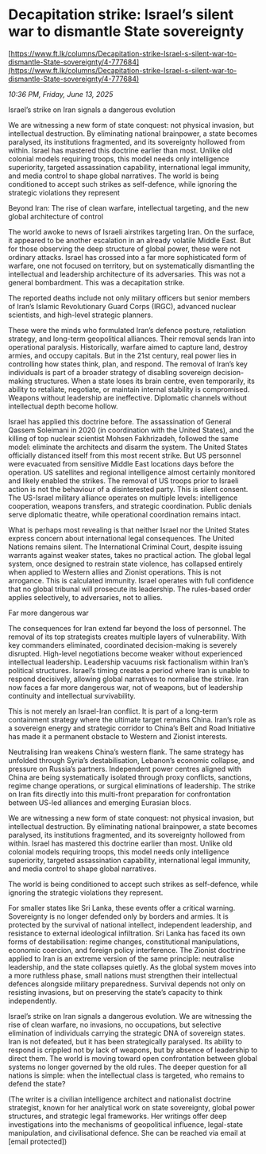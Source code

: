 # Decapitation strike: Israel’s silent war to dismantle State sovereignty

[https://www.ft.lk/columns/Decapitation-strike-Israel-s-silent-war-to-dismantle-State-sovereignty/4-777684](https://www.ft.lk/columns/Decapitation-strike-Israel-s-silent-war-to-dismantle-State-sovereignty/4-777684)

*10:36 PM, Friday, June 13, 2025*

Israel’s strike on Iran signals a dangerous evolution

We are witnessing a new form of state conquest: not physical invasion, but intellectual destruction. By eliminating national brainpower, a state becomes paralysed, its institutions fragmented, and its sovereignty hollowed from within. Israel has mastered this doctrine earlier than most. Unlike old colonial models requiring troops, this model needs only intelligence superiority, targeted assassination capability, international legal immunity, and media control to shape global narratives. The world is being conditioned to accept such strikes as self-defence, while ignoring the strategic violations they represent

Beyond Iran: The rise of clean warfare, intellectual targeting, and the new global architecture of control

The world awoke to news of Israeli airstrikes targeting Iran. On the surface, it appeared to be another escalation in an already volatile Middle East. But for those observing the deep structure of global power, these were not ordinary attacks. Israel has crossed into a far more sophisticated form of warfare, one not focused on territory, but on systematically dismantling the intellectual and leadership architecture of its adversaries. This was not a general bombardment. This was a decapitation strike.

The reported deaths include not only military officers but senior members of Iran’s Islamic Revolutionary Guard Corps (IRGC), advanced nuclear scientists, and high-level strategic planners.

These were the minds who formulated Iran’s defence posture, retaliation strategy, and long-term geopolitical alliances. Their removal sends Iran into operational paralysis. Historically, warfare aimed to capture land, destroy armies, and occupy capitals. But in the 21st century, real power lies in controlling how states think, plan, and respond. The removal of Iran’s key individuals is part of a broader strategy of disabling sovereign decision-making structures. When a state loses its brain centre, even temporarily, its ability to retaliate, negotiate, or maintain internal stability is compromised. Weapons without leadership are ineffective. Diplomatic channels without intellectual depth become hollow.

Israel has applied this doctrine before. The assassination of General Qassem Soleimani in 2020 (in coordination with the United States), and the killing of top nuclear scientist Mohsen Fakhrizadeh, followed the same model: eliminate the architects and disarm the system. The United States officially distanced itself from this most recent strike. But US personnel were evacuated from sensitive Middle East locations days before the operation. US satellites and regional intelligence almost certainly monitored and likely enabled the strikes. The removal of US troops prior to Israeli action is not the behaviour of a disinterested party. This is silent consent. The US-Israel military alliance operates on multiple levels: intelligence cooperation, weapons transfers, and strategic coordination. Public denials serve diplomatic theatre, while operational coordination remains intact.

What is perhaps most revealing is that neither Israel nor the United States express concern about international legal consequences. The United Nations remains silent. The International Criminal Court, despite issuing warrants against weaker states, takes no practical action. The global legal system, once designed to restrain state violence, has collapsed entirely when applied to Western allies and Zionist operations. This is not arrogance. This is calculated immunity. Israel operates with full confidence that no global tribunal will prosecute its leadership. The rules-based order applies selectively, to adversaries, not to allies.

Far more dangerous war

The consequences for Iran extend far beyond the loss of personnel. The removal of its top strategists creates multiple layers of vulnerability. With key commanders eliminated, coordinated decision-making is severely disrupted. High-level negotiations become weaker without experienced intellectual leadership. Leadership vacuums risk factionalism within Iran’s political structures. Israel’s timing creates a period where Iran is unable to respond decisively, allowing global narratives to normalise the strike. Iran now faces a far more dangerous war, not of weapons, but of leadership continuity and intellectual survivability.

This is not merely an Israel-Iran conflict. It is part of a long-term containment strategy where the ultimate target remains China. Iran’s role as a sovereign energy and strategic corridor to China’s Belt and Road Initiative has made it a permanent obstacle to Western and Zionist interests.

Neutralising Iran weakens China’s western flank. The same strategy has unfolded through Syria’s destabilisation, Lebanon’s economic collapse, and pressure on Russia’s partners. Independent power centres aligned with China are being systematically isolated through proxy conflicts, sanctions, regime change operations, or surgical eliminations of leadership. The strike on Iran fits directly into this multi-front preparation for confrontation between US-led alliances and emerging Eurasian blocs.

We are witnessing a new form of state conquest: not physical invasion, but intellectual destruction. By eliminating national brainpower, a state becomes paralysed, its institutions fragmented, and its sovereignty hollowed from within. Israel has mastered this doctrine earlier than most. Unlike old colonial models requiring troops, this model needs only intelligence superiority, targeted assassination capability, international legal immunity, and media control to shape global narratives.

The world is being conditioned to accept such strikes as self-defence, while ignoring the strategic violations they represent.

For smaller states like Sri Lanka, these events offer a critical warning. Sovereignty is no longer defended only by borders and armies. It is protected by the survival of national intellect, independent leadership, and resistance to external ideological infiltration. Sri Lanka has faced its own forms of destabilisation: regime changes, constitutional manipulations, economic coercion, and foreign policy interference. The Zionist doctrine applied to Iran is an extreme version of the same principle: neutralise leadership, and the state collapses quietly. As the global system moves into a more ruthless phase, small nations must strengthen their intellectual defences alongside military preparedness. Survival depends not only on resisting invasions, but on preserving the state’s capacity to think independently.

Israel’s strike on Iran signals a dangerous evolution. We are witnessing the rise of clean warfare, no invasions, no occupations, but selective elimination of individuals carrying the strategic DNA of sovereign states. Iran is not defeated, but it has been strategically paralysed. Its ability to respond is crippled not by lack of weapons, but by absence of leadership to direct them. The world is moving toward open confrontation between global systems no longer governed by the old rules. The deeper question for all nations is simple: when the intellectual class is targeted, who remains to defend the state?

(The writer is a civilian intelligence architect and nationalist doctrine strategist, known for her analytical work on state sovereignty, global power structures, and strategic legal frameworks. Her writings offer deep investigations into the mechanisms of geopolitical influence, legal-state manipulation, and civilisational defence. She can be reached via email at [email protected])

